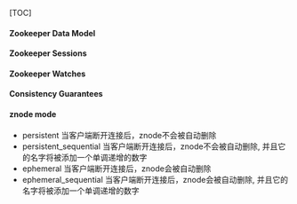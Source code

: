 [TOC]


#### Zookeeper Data Model
#### Zookeeper Sessions
#### Zookeeper Watches
#### Consistency Guarantees



#### znode mode
+ persistent 当客户端断开连接后，znode不会被自动删除
+ persistent_sequential 当客户端断开连接后，znode不会被自动删除, 并且它的名字将被添加一个单调递增的数字
+ ephemeral 当客户端断开连接后，znode会被自动删除
+ ephemeral_sequential 当客户端断开连接后，znode会被自动删除,  并且它的名字将被添加一个单调递增的数字


